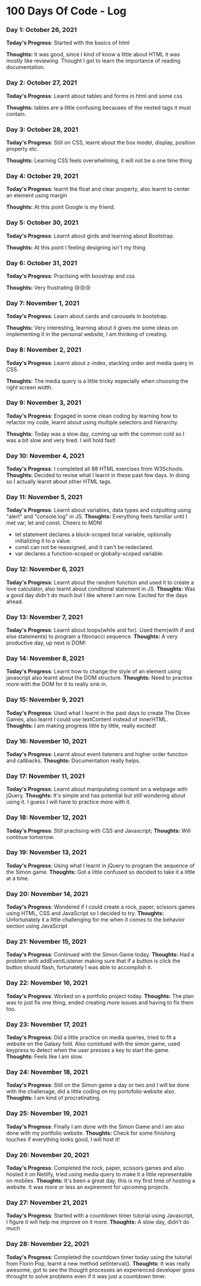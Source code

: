 # 100 Days Of Code - Log

### Day 1: October 26, 2021


**Today's Progress**: Started with the basics of html

**Thoughts:** It was good, since I kind of know a little about HTML it was mostly like reviewing. Thought I got to learn the importance of reading documentation.



### Day 2: October 27, 2021


**Today's Progress**: Learnt about tables and forms in html and some css

**Thoughts:** tables are a little confusing becauses of the nested tags it must contain.



### Day 3: October 28, 2021


**Today's Progress**: Still on CSS, learnt about the box model, display, position property etc.

**Thoughts:** Learning CSS feels overwhelming, it will not be a one time thing

### Day 4: October 29, 2021


**Today's Progress**: learnt the float and clear property, also learnt to center an element using margin 

**Thoughts:** At this point Google is my friend. 

### Day 5: October 30, 2021


**Today's Progress**: Learnt about girds and learning about Bootstrap.

**Thoughts:** At this point I feeling designing isn't my thing 

### Day 6: October 31, 2021


**Today's Progress**: Practising with boostrap and css

**Thoughts:** Very frustrating 😢😢😢

### Day 7: November 1, 2021


**Today's Progress**: Learn about cards and carousels in bootstrap.

**Thoughts:** Very interesting, learning about it gives me some ideas on implementing it in the personal website, I am thinking of creating.

### Day 8: November 2, 2021


**Today's Progress**: Learnt about z-index, stacking order and media query in CSS.

**Thoughts:** The media query is a little tricky especially when choosing the right screen width.

### Day 9: November 3, 2021


**Today's Progress**: Engaged in some clean coding by learning how to refactor my code, learnt about using multiple selectors and hierarchy.

**Thoughts:** Today was a slow day, coming up with the common cold so I was a bit slow and very tired. I will hold fast!

### Day 10: November 4, 2021


**Today's Progress**: I completed all 88 HTML exercises from W3Schools.
**Thoughts:** Decided to revise what I learnt in these past few days. In doing so I actually learnt about other HTML tags. 

### Day 11: November 5, 2021


**Today's Progress**: Learnt about variables, data types and outputting using "alert" and "console.log" in JS.
**Thoughts:** Everything feels familiar until I met var, let and const. Cheers to MDN!
  - let statement declares a block-scoped local variable, optionally initializing it to a value.
  - const can not be reassigned, and it can't be redeclared.
  - var declares a function-scoped or globally-scoped variable.

### Day 12: November 6, 2021


**Today's Progress**: Learnt about the random function and used it to create a love calculator, also learnt about conditonal statement in JS.
**Thoughts:** Was a good day didn't do much but I like where I am now. Excited for the days ahead. 

### Day 13: November 7, 2021


**Today's Progress**: Learnt about loops(while and for). Used them(with if and else statements) to program a fibonacci sequence.
**Thoughts:** A very productive day, up next is DOM!

### Day 14: November 8, 2021


**Today's Progress**: Learnt how to change the style of an element using javascript also learnt about the DOM structure.
**Thoughts:** Need to practise more with the DOM for it to really sink in.

### Day 15: November 9, 2021


**Today's Progress**: Used what I learnt in the past days to create The Dicee Games, also learnt I could use textContent instead of innerHTML.
**Thoughts:** I am making progress little by little, really excited!

### Day 16: November 10, 2021


**Today's Progress**: Learnt about event listeners and higher order function and callbacks.
**Thoughts:** Documentation really helps.


### Day 17: November 11, 2021


**Today's Progress**: Learnt about manipulating content on a webpage with jQuery.
**Thoughts:** It's simple and has potential but still wondering about using it. 
I guess I will have to practice more with it.

### Day 18: November 12, 2021


**Today's Progress**: Still practising with CSS and Javascript;
**Thoughts:** Will continue tomorrow.


### Day 19: November 13, 2021


**Today's Progress**: Using what I learnt in jQuery to program the sequence of the Simon game.
**Thoughts:** Got a little confused so decided to take it a little at a time.


### Day 20: November 14, 2021


**Today's Progress**: Wondered if I could create a rock, paper, scissors games using HTML, CSS and JavaScript so I decided to try.
**Thoughts:** Unfortunately it a little challenging for me when it comes to the behavior section using JavaScript


### Day 21: November 15, 2021


**Today's Progress**: Continued with the Simon Game today.
**Thoughts:** Had a problem with addEventListener making sure that if a button is click the button should flash, fortunately I was able to accomplish it.

### Day 22: November 16, 2021


**Today's Progress**: Worked on a portfolio project today.
**Thoughts:** The plan was to just fix one thing, ended creating more issues and having to fix them too.

### Day 23: November 17, 2021


**Today's Progress**: Did a little practice on media queries, tried to fit a website on the Galaxy fold. Also conintued with the simon game, used keypress to detect when the user presses a key to start the game.
**Thoughts:** Feels like I am slow.

### Day 24: November 18, 2021


**Today's Progress**: Still on the Simon game a day or two and I will be done with the challenage, did a little coding on my portofolio website also. 
**Thoughts:** I am kind of procratinating.


### Day 25: November 19, 2021


**Today's Progress**: Finally I am done with the Simon Game and I am also done with my portfolio website.
**Thoughts:** Check for some finishing touches if everything looks good, I will host it!


### Day 26: November 20, 2021


**Today's Progress**: Completed the rock, paper, scissors games and also hosted it on Netlify, tried using media query to make it a little representable on mobiles.
**Thoughts:** It's been a great day, this is my first time of hosting a website. It was more or less an expirement for upcoming projects.

### Day 27: November 21, 2021


**Today's Progress**: Started with a countdown timer tutorial using Javascript, I figure it will help me improve on it more.
**Thoughts:** A slow day, didn't do much

### Day 28: November 22, 2021


**Today's Progress**: Completed the countdown timer today using the tutorial from Florin Pop, learnt a new method setInterval().
**Thoughts:** It was really awesome, got to see the thought processes an experienced developer goes throught to solve problems even if it was just a countdown timer.
